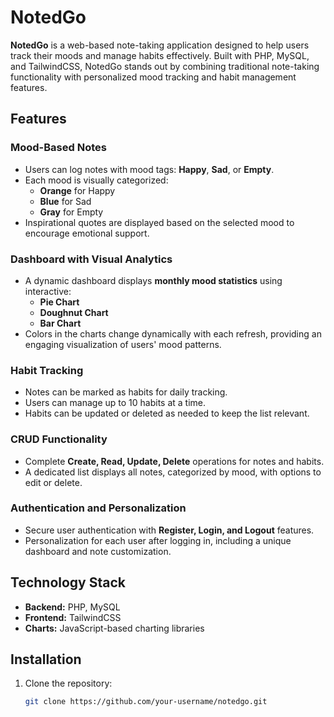 # NotedGo  

**NotedGo** is a web-based note-taking application designed to help users track their moods and manage habits effectively. Built with PHP, MySQL, and TailwindCSS, NotedGo stands out by combining traditional note-taking functionality with personalized mood tracking and habit management features.  

## Features  

### Mood-Based Notes  
- Users can log notes with mood tags: **Happy**, **Sad**, or **Empty**.  
- Each mood is visually categorized:  
  - **Orange** for Happy  
  - **Blue** for Sad  
  - **Gray** for Empty  
- Inspirational quotes are displayed based on the selected mood to encourage emotional support.  

### Dashboard with Visual Analytics  
- A dynamic dashboard displays **monthly mood statistics** using interactive:  
  - **Pie Chart**  
  - **Doughnut Chart**  
  - **Bar Chart**  
- Colors in the charts change dynamically with each refresh, providing an engaging visualization of users' mood patterns.  

### Habit Tracking  
- Notes can be marked as habits for daily tracking.  
- Users can manage up to 10 habits at a time.  
- Habits can be updated or deleted as needed to keep the list relevant.  

### CRUD Functionality  
- Complete **Create, Read, Update, Delete** operations for notes and habits.  
- A dedicated list displays all notes, categorized by mood, with options to edit or delete.  

### Authentication and Personalization  
- Secure user authentication with **Register, Login, and Logout** features.  
- Personalization for each user after logging in, including a unique dashboard and note customization.  

## Technology Stack  
- **Backend:** PHP, MySQL  
- **Frontend:** TailwindCSS  
- **Charts:** JavaScript-based charting libraries  

## Installation  

1. Clone the repository:  
   ```bash
   git clone https://github.com/your-username/notedgo.git
